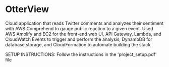 # OtterView
Cloud application that reads Twitter comments and analyzes their sentiment with AWS Comprehend to gauge public reaction to a given event. Used AWS Amplify and EC2 for the front-end web UI, API Gateway, Lambda, and CloudWatch Events to trigger and perform the analysis, DynamoDB for database storage, and CloudFormation to automate building the stack

SETUP INSTRUCTIONS:
Follow the instructions in the 'project_setup.pdf' file